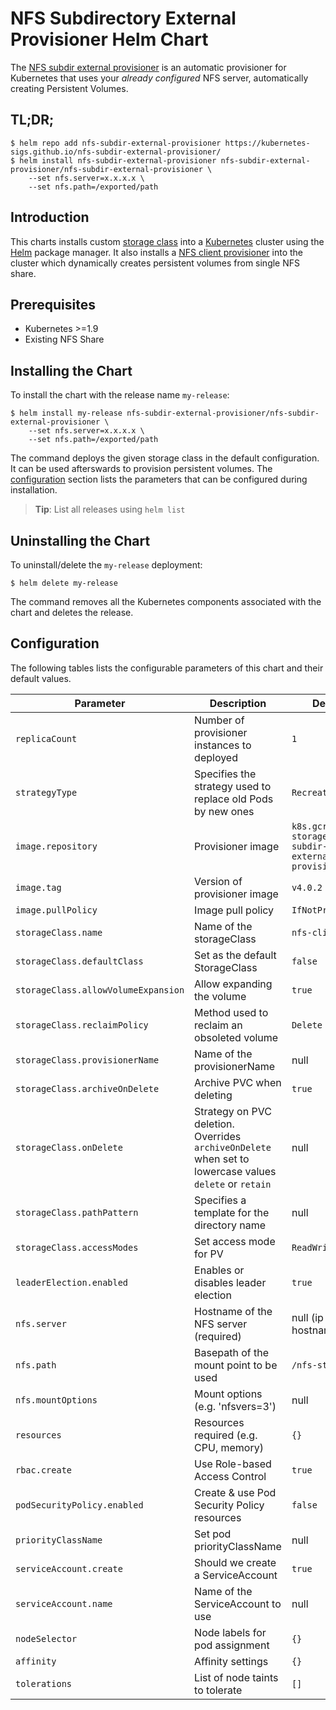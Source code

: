 # NFS Subdirectory External Provisioner Helm Chart

The [NFS subdir external provisioner](https://github.com/kubernetes-sigs/nfs-subdir-external-provisioner) is an automatic provisioner for Kubernetes that uses your *already configured* NFS server, automatically creating Persistent Volumes.

## TL;DR;

```console
$ helm repo add nfs-subdir-external-provisioner https://kubernetes-sigs.github.io/nfs-subdir-external-provisioner/
$ helm install nfs-subdir-external-provisioner nfs-subdir-external-provisioner/nfs-subdir-external-provisioner \
    --set nfs.server=x.x.x.x \
    --set nfs.path=/exported/path
```

## Introduction

This charts installs custom [storage class](https://kubernetes.io/docs/concepts/storage/storage-classes/) into a [Kubernetes](http://kubernetes.io) cluster using the [Helm](https://helm.sh) package manager. It also installs a [NFS client provisioner](https://github.com/kubernetes-sigs/nfs-subdir-external-provisioner) into the cluster which dynamically creates persistent volumes from single NFS share.

## Prerequisites

- Kubernetes >=1.9
- Existing NFS Share

## Installing the Chart

To install the chart with the release name `my-release`:

```console
$ helm install my-release nfs-subdir-external-provisioner/nfs-subdir-external-provisioner \
    --set nfs.server=x.x.x.x \
    --set nfs.path=/exported/path
```

The command deploys the given storage class in the default configuration. It can be used afterswards to provision persistent volumes. The [configuration](#configuration) section lists the parameters that can be configured during installation.

> **Tip**: List all releases using `helm list`

## Uninstalling the Chart

To uninstall/delete the `my-release` deployment:

```console
$ helm delete my-release
```

The command removes all the Kubernetes components associated with the chart and deletes the release.

## Configuration

The following tables lists the configurable parameters of this chart and their default values.

| Parameter                           | Description                                                 | Default                                           |
| ----------------------------------- | ----------------------------------------------------------- | ------------------------------------------------- |
| `replicaCount`                      | Number of provisioner instances to deployed                 | `1`                                               |
| `strategyType`                      | Specifies the strategy used to replace old Pods by new ones | `Recreate`                                        |
| `image.repository`                  | Provisioner image                                           | `k8s.gcr.io/sig-storage/nfs-subdir-external-provisioner` |
| `image.tag`                         | Version of provisioner image                                | `v4.0.2`                                  |
| `image.pullPolicy`                  | Image pull policy                                           | `IfNotPresent`                                    |
| `storageClass.name`                 | Name of the storageClass                                    | `nfs-client`                                      |
| `storageClass.defaultClass`         | Set as the default StorageClass                             | `false`                                           |
| `storageClass.allowVolumeExpansion` | Allow expanding the volume                                  | `true`                                            |
| `storageClass.reclaimPolicy`        | Method used to reclaim an obsoleted volume                  | `Delete`                                          |
| `storageClass.provisionerName`      | Name of the provisionerName                                 | null                                              |
| `storageClass.archiveOnDelete`      | Archive PVC when deleting                                   | `true`                                            |
| `storageClass.onDelete`             | Strategy on PVC deletion. Overrides `archiveOnDelete` when set to lowercase values `delete` or `retain`  | null |
| `storageClass.pathPattern`          | Specifies a template for the directory name                 | null                                              |
| `storageClass.accessModes`          | Set access mode for PV                                      | `ReadWriteOnce`                                   |
| `leaderElection.enabled`            | Enables or disables leader election                         | `true`                                            |
| `nfs.server`                        | Hostname of the NFS server (required)                       | null (ip or hostname)                             |
| `nfs.path`                          | Basepath of the mount point to be used                      | `/nfs-storage`                                 |
| `nfs.mountOptions`                  | Mount options (e.g. 'nfsvers=3')                            | null                                              |
| `resources`                         | Resources required (e.g. CPU, memory)                       | `{}`                                              |
| `rbac.create`                       | Use Role-based Access Control                               | `true`                                            |
| `podSecurityPolicy.enabled`         | Create & use Pod Security Policy resources                  | `false`                                           |
| `priorityClassName`                 | Set pod priorityClassName                                   | null                                              |
| `serviceAccount.create`             | Should we create a ServiceAccount                           | `true`                                            |
| `serviceAccount.name`               | Name of the ServiceAccount to use                           | null                                              |
| `nodeSelector`                      | Node labels for pod assignment                              | `{}`                                              |
| `affinity`                          | Affinity settings                                           | `{}`                                              |
| `tolerations`                       | List of node taints to tolerate                             | `[]`                                              |
